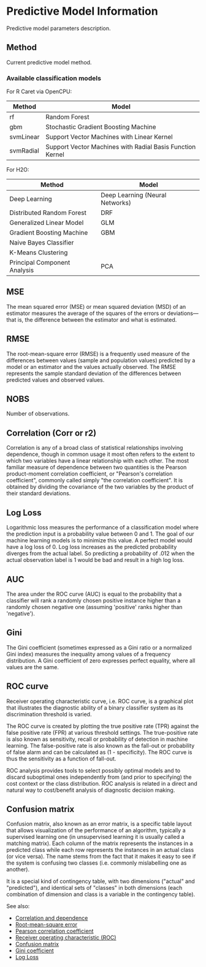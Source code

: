 <!-- TITLE: Predictive Model Information -->
<!-- SUBTITLE: -->

# Predictive Model Information

Predictive model parameters description.

## Method

Current predictive model method.

### Available classification models

For R Caret via OpenCPU:

| Method    | Model                                                     |
|-----------|-----------------------------------------------------------|
| rf        | Random Forest                                             |
| gbm       | Stochastic Gradient Boosting Machine                      |
| svmLinear | Support Vector Machines with Linear Kernel                |
| svmRadial | Support Vector Machines with Radial Basis Function Kernel |

For H2O:

| Method                       | Model                           |
|------------------------------|---------------------------------|
| Deep Learning                | Deep Learning (Neural Networks) |
| Distributed Random Forest    | DRF                             |
| Generalized Linear Model     | GLM                             |
| Gradient Boosting Machine    | GBM                             |
| Naive Bayes Classifier       |                                 |
| K-Means Clustering           |                                 |
| Principal Component Analysis | PCA                             |


## MSE

The mean squared error (MSE) or mean squared deviation (MSD) of an estimator measures the average of the 
squares of the errors or deviations—that is, the difference between the estimator and what is estimated.

## RMSE

The root-mean-square error (RMSE) is a frequently used measure of the differences between values (sample 
and population values) predicted by a model or an estimator and the values actually observed. The RMSE 
represents the sample standard deviation of the differences between predicted values and observed values.

## NOBS

Number of observations.

## Correlation (Corr or r2)

Correlation is any of a broad class of statistical relationships involving dependence, though in common 
usage it most often refers to the extent to which two variables have a linear relationship with each other. 
The most familiar measure of dependence between two quantities is the Pearson product-moment correlation 
coefficient, or "Pearson's correlation coefficient", commonly called simply "the correlation coefficient". 
It is obtained by dividing the covariance of the two variables by the product of their standard deviations.  

## Log Loss

Logarithmic loss measures the performance of a classification model where the
prediction input is a probability value between 0 and 1. The goal of our machine learning models is to minimize 
this value. A perfect model would have a log loss of 0. Log loss increases as the predicted probability diverges 
from the actual label. So predicting a probability of .012 when the actual observation label is 1 would be
bad and result in a high log loss.

## AUC

The area under the ROC curve (AUC) is equal to the probability that a classifier will rank a randomly chosen
positive instance higher than a randomly chosen negative one (assuming 'positive' ranks higher than 'negative').

## Gini

The Gini coefficient (sometimes expressed as a Gini ratio or a normalized Gini index) measures the inequality 
among values of a frequency distribution. A Gini coefficient of zero expresses perfect equality, 
where all values are the same.

## ROC curve

Receiver operating characteristic curve, i.e. ROC curve, is a graphical plot that illustrates the diagnostic 
ability of a binary classifier system as its discrimination threshold is varied.  
  
The ROC curve is created by plotting the true positive rate (TPR) against the false positive rate (FPR) at 
various threshold settings. The true-positive rate is also known as sensitivity, recall or probability of 
detection in machine learning. The false-positive rate is also known as the fall-out or probability of false 
alarm and can be calculated as (1 - specificity). The ROC curve is thus the sensitivity as a function of fall-out.  
  
ROC analysis provides tools to select possibly optimal models and to discard suboptimal ones independently from 
(and prior to specifying) the cost context or the class distribution. ROC analysis is related in a direct and 
natural way to cost/benefit analysis of diagnostic decision making.  
  
## Confusion matrix

Confusion matrix, also known as an error matrix, is a specific table layout that allows visualization of 
the performance of an algorithm, typically a supervised learning one (in unsupervised learning it is usually 
called a matching matrix). Each column of the matrix represents the instances in a predicted class while each 
row represents the instances in an actual class (or vice versa). The name stems from the fact that it makes it 
easy to see if the system is confusing two classes (i.e. commonly mislabelling one as another).  
  
It is a special kind of contingency table, with two dimensions ("actual" and "predicted"), and identical 
sets of "classes" in both dimensions (each combination of dimension and class is a variable in the contingency table).  
  
See also:

  * [Correlation and dependence](https://en.wikipedia.org/wiki/Correlation_and_dependence)
  * [Root-mean-square error](https://en.wikipedia.org/wiki/Root-mean-square_deviation)
  * [Pearson correlation coefficient](https://en.wikipedia.org/wiki/Pearson_correlation_coefficient)
  * [Receiver operating characteristic (ROC)](https://en.wikipedia.org/wiki/Receiver_operating_characteristic)
  * [Confusion matrix](https://en.wikipedia.org/wiki/Confusion_matrix)
  * [Gini coefficient](https://en.wikipedia.org/wiki/Gini_coefficient)
  * [Log Loss](http://wiki.fast.ai/index.php/Log_Loss)
